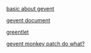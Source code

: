 [basic about gevent](./basic_about_gevent.md)

[gevent document](http://www.gevent.org/contents.html)

[greentlet](https://greenlet.readthedocs.io/en/latest/)

[gevent monkey patch do what?](./gevent_monkey_patch)